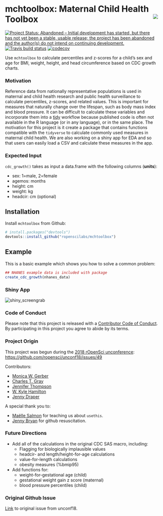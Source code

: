 
<!-- README.md is generated from README.Rmd. Please edit that file -->
mchtoolbox: Maternal Child Health Toolbox <img src="man/figures/imgHexSmall.png" align="right" />
=================================================================================================
[![Project Status: Abandoned – Initial development has started, but there has not yet been a stable, usable release; the project has been abandoned and the author(s) do not intend on continuing development.](https://www.repostatus.org/badges/latest/abandoned.svg)](https://www.repostatus.org/#abandoned)
[![Travis build status](https://travis-ci.com/ropenscilabs/mchtoolbox.svg?branch=master)](https://travis-ci.com/ropenscilabs/mchtoolbox) [![codecov](https://codecov.io/gh/ropenscilabs/mchtoolbox/branch/master/graph/badge.svg)](https://codecov.io/gh/ropenscilabs/mchtoolbox)

Use `mchtoolbox` to calculate percentiles and z-scores for a child’s sex and age for BMI, weight, height, and head circumference based on CDC growth charts.

### Motivation

Reference data from nationally representative populations is used in maternal and child health research and public health surveillance to calculate percentiles, z-scores, and related values. This is important for measures that naturally change over the lifespan, such as body mass index and blood pressure. It can be difficult to calculate these variables and incorporate them into a [tidy](https://www.tidyverse.org/) workflow because published code is often not available in the R language (or in any language), or in the same place. The motivation for this project is it create a package that contains functions compatible with the `tidyverse` to calculate commonly used measures in maternal child health. We are also working on a shiny app for EDA and so that users can easily load a CSV and calculate these measures in the app.

### Expected Input

`cdc_growth()` takes as input a data.frame with the following columns (**units**):

-   sex: 1=male, 2=female
-   agemos: months
-   height: cm
-   weight: kg
-   headcir: cm (optional)

Installation
------------

Install `mchtoolbox` from Github:

``` r
# install.packages("devtools")
devtools::install_github("ropenscilabs/mchtoolbox")
```

Example
-------

This is a basic example which shows you how to solve a common problem:

``` r
## NHANES example data is included with package
create_cdc_growth(nhanes_data)
```

### Shiny App

![shiny\_screengrab](https://user-images.githubusercontent.com/7783352/40394166-2b00b14a-5dd7-11e8-9f62-88770d4e80db.png)

### Code of Conduct

Please note that this project is released with a [Contributor Code of Conduct](CODE_OF_CONDUCT.md). By participating in this project you agree to abide by its terms.

### Project Origin

This project was begun during the [2018 rOpenSci unconference](unconf18.ropensci.org): <https://github.com/ropensci/unconf18/issues/49>

Contributors:

-   [Monica W. Gerber](https://github.com/monicagerber)
-   [Charles T. Gray](https://github.com/softloud)
-   [Jennifer Thompson](https://jenthompson.me/)
-   [W. Kyle Hamilton](http://kylehamilton.com/)
-   [Jenny Draper](https://www.esr.cri.nz)

A special thank you to:

-   [Maëlle Salmon](http://www.masalmon.eu/) for teaching us about `usethis`.
-   [Jenny Bryan](https://twitter.com/JennyBryan) for github resuscitation.

### Future Directions

-   Add all of the calculations in the original CDC SAS macro, including:
    -   Flagging for biologically implausible values
    -   headcir- and length/height-for-age calculations
    -   value-for-length calculations
    -   obesity measures (%bmip95)
-   Add functions for:
    -   weight-for-gestational age (child)
    -   gestational weight gain z score (maternal)
    -   blood pressure percentiles (child)

### Original Github Issue

[Link](https://github.com/ropensci/unconf18/issues/49) to original issue from unconf18.
